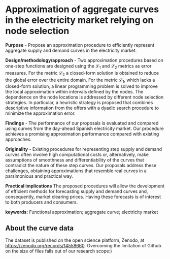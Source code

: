 # Approximation of aggregate curves in the electricity market relying on node selection

**Purpose** - Propose an approximation procedure to efficiently represent aggregate supply and demand curves in the electricity market. 

**Design/methodology/approach** - Two approximation procedures based on one-step functions are designed using the $\mathcal{L}_1$ and $\mathcal{L}_2$ metrics as error measures. For the metric $\mathcal{L}_2$ a closed-form solution is obtained to reduce the global error over the entire domain. For the metric $\mathcal{L}_1$, which lacks a closed-form solution, a linear programming problem is solved to improve the local approximation within intervals defined by the nodes. The dependence on the node locations is addressed by different node selection strategies. In particular, a heuristic strategy is proposed that combines descriptive information from the offers with a dyadic search procedure to minimize the approximation error.

**Findings** - The performance of our proposals is evaluated and compared using curves from the day-ahead Spanish electricity market. Our procedure achieves a promising approximation performance compared with existing approaches.

**Originality** - Existing procedures for representing step supply and demand curves often involve high computational costs or, alternatively, make assumptions of smoothness and differentiability of the curves that contradict the nature of these step curves. Our proposals address these challenges, obtaining approximations that resemble real curves in a parsimonious and practical way.

**Practical implications** The proposed procedures will allow the development of efficient methods for forecasting supply and demand curves and, consequently, market clearing prices. Having these forecasts is of interest to both producers and consumers.

**keywords:** Functional approximation; aggregate curve; electricity market

## About the curve data
The dataset is published on the open science platform, Zenodo, at https://zenodo.org/records/14558660. Overcoming the limitation of Github on the size of files falls out of our research scope:)
